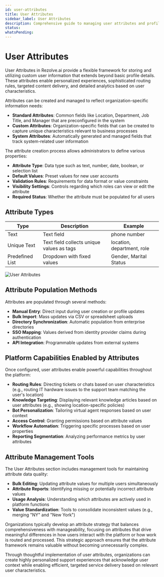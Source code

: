```yaml
---
id: user-attributes
title: User Attributes
sidebar_label: User Attributes
description: Comprehensive guide to managing user attributes and profile information
status: 
whatsPending: 
---
```


# User Attributes

User Attributes in Rezolve.ai provide a flexible framework for storing and utilizing custom user information that extends beyond basic profile details. These attributes enable personalized experiences, sophisticated routing rules, targeted content delivery, and detailed analytics based on user characteristics.

Attributes can be created and managed to reflect organization-specific information needs:

- **Standard Attributes**: Common fields like Location, Department, Job Title, and Manager that are preconfigured in the system
- **Custom Attributes**: Organization-specific fields that can be created to capture unique characteristics relevant to business processes
- **System Attributes**: Automatically generated and managed fields that track system-related user information


The attribute creation process allows administrators to define various properties:

- **Attribute Type**: Data type such as text, number, date, boolean, or selection list
- **Default Values**: Preset values for new user accounts
- **Validation Rules**: Requirements for data format or value constraints
- **Visibility Settings**: Controls regarding which roles can view or edit the attribute
- **Required Status**: Whether the attribute must be populated for all users

## Attribute Types

| Type | Description | Example |
| --- | --- | --- |
| Text | Text field |  phone number|
| Unique Text | Text field collects unique values as tags | location, department, role|
| Predefined List| Dropdown with fixed values | Gender, Marital Status|

![User Attributes](/img/administration/User_Attributes.png)

## Attribute Population Methods

Attributes are populated through several methods:

- **Manual Entry**: Direct input during user creation or profile updates
- **Bulk Import**: Mass updates via CSV or spreadsheet uploads
- **Directory Synchronization**: Automatic population from enterprise directories
- **SSO Mapping**: Values derived from identity provider claims during authentication
- **API Integration**: Programmable updates from external systems

## Platform Capabilities Enabled by Attributes

Once configured, user attributes enable powerful capabilities throughout the platform:

- **Routing Rules**: Directing tickets or chats based on user characteristics (e.g., routing IT hardware issues to the support team matching the user's location)
- **Knowledge Targeting**: Displaying relevant knowledge articles based on user attributes (e.g., showing location-specific policies)
- **Bot Personalization**: Tailoring virtual agent responses based on user context
- **Access Control**: Granting permissions based on attribute values
- **Workflow Automation**: Triggering specific processes based on user properties
- **Reporting Segmentation**: Analyzing performance metrics by user attributes

## Attribute Management Tools

The User Attributes section includes management tools for maintaining attribute data quality:

- **Bulk Editing**: Updating attribute values for multiple users simultaneously
- **Attribute Reports**: Identifying missing or potentially incorrect attribute values
- **Usage Analysis**: Understanding which attributes are actively used in platform functions
- **Value Standardization**: Tools to consolidate inconsistent values (e.g., merging "NY" and "New York")


Organizations typically develop an attribute strategy that balances comprehensiveness with manageability, focusing on attributes that drive meaningful differences in how users interact with the platform or how work is routed and processed. This strategic approach ensures that the attribute framework remains valuable without becoming unnecessarily complex.

Through thoughtful implementation of user attributes, organizations can create highly personalized support experiences that acknowledge user context while enabling efficient, targeted service delivery based on relevant user characteristics.

